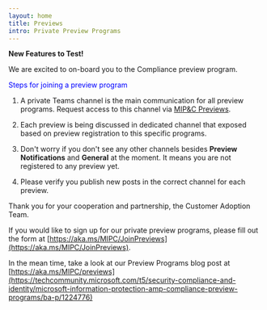 ```yaml
---
layout: home
title: Previews
intro: Private Preview Programs
---
```


**New Features to Test!**

We are excited to on-board you to the Compliance preview program.

<span style="color:blue">Steps for joining a preview program</span>

1. A private Teams channel is the main communication for all preview programs. Request access to this channel via [MIP&C Previews](https://teams.microsoft.com/l/team/19%3a3b5965b181b24ec5af2dd036c5187ed2%40thread.tacv2/conversations?groupId=0ba02037-44ce-4103-848b-69de5d3a74f4&tenantId=72f988bf-86f1-41af-91ab-2d7cd011db47).

2. Each preview is being discussed in dedicated channel that exposed based on preview registration to this specific programs.

3. Don't worry if you don't see any other channels besides **Preview Notifications** and **General** at the moment. It means you are not registered to any preview yet.

4. Please verify you publish new posts in the correct channel for each preview.
 
Thank you for your cooperation and partnership,
the Customer Adoption Team.

If you would like to sign up for our private preview programs, please fill out the form at [https://aka.ms/MIPC/JoinPreviews](https://aka.ms/MIPC/JoinPreviews).

In the mean time, take a look at our Preview Programs blog post at [https://aka.ms/MIPC/previews](https://techcommunity.microsoft.com/t5/security-compliance-and-identity/microsoft-information-protection-amp-compliance-preview-programs/ba-p/1224776)